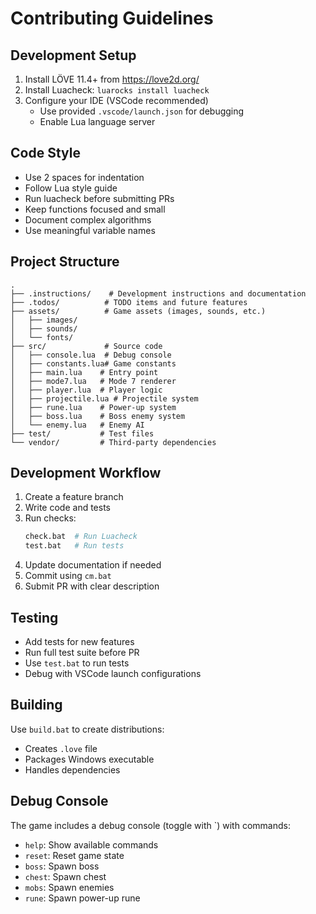# Contributing Guidelines

## Development Setup

1. Install LÖVE 11.4+ from https://love2d.org/
2. Install Luacheck: `luarocks install luacheck`
3. Configure your IDE (VSCode recommended)
   - Use provided `.vscode/launch.json` for debugging
   - Enable Lua language server

## Code Style

- Use 2 spaces for indentation
- Follow Lua style guide
- Run luacheck before submitting PRs
- Keep functions focused and small
- Document complex algorithms
- Use meaningful variable names

## Project Structure

```
.
├── .instructions/    # Development instructions and documentation
├── .todos/          # TODO items and future features
├── assets/          # Game assets (images, sounds, etc.)
│   ├── images/
│   ├── sounds/
│   └── fonts/
├── src/             # Source code
│   ├── console.lua  # Debug console
│   ├── constants.lua# Game constants
│   ├── main.lua    # Entry point
│   ├── mode7.lua   # Mode 7 renderer
│   ├── player.lua  # Player logic
│   ├── projectile.lua # Projectile system
│   ├── rune.lua    # Power-up system
│   ├── boss.lua    # Boss enemy system
│   └── enemy.lua   # Enemy AI
├── test/           # Test files
└── vendor/         # Third-party dependencies
```

## Development Workflow

1. Create a feature branch
2. Write code and tests
3. Run checks:
   ```bash
   check.bat  # Run Luacheck
   test.bat   # Run tests
   ```
4. Update documentation if needed
5. Commit using `cm.bat`
6. Submit PR with clear description

## Testing

- Add tests for new features
- Run full test suite before PR
- Use `test.bat` to run tests
- Debug with VSCode launch configurations

## Building

Use `build.bat` to create distributions:
- Creates `.love` file
- Packages Windows executable
- Handles dependencies

## Debug Console

The game includes a debug console (toggle with `) with commands:
- `help`: Show available commands
- `reset`: Reset game state
- `boss`: Spawn boss
- `chest`: Spawn chest
- `mobs`: Spawn enemies
- `rune`: Spawn power-up rune

